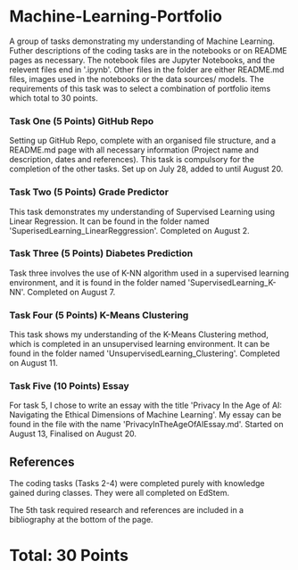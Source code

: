 # Machine-Learning-Portfolio
A group of tasks demonstrating my understanding of Machine Learning. Futher descriptions of the coding tasks are in the notebooks or on README pages as necessary. The notebook files are Jupyter Notebooks, and the relevent files end in '.ipynb'. Other files in the folder are either README.md files, images used in the notebooks or the data sources/ models. The requirements of this task was to select a combination of portfolio items which total to 30 points.

### Task One (5 Points) GitHub Repo
Setting up GitHub Repo, complete with an organised file structure, and a README.md page with all necessary information (Project name and description, 
dates and references). This task is compulsory for the completion of the other tasks. Set up on July 28, added to until August 20.

### Task Two (5 Points) Grade Predictor
This task demonstrates my understanding of Supervised Learning using Linear Regression. It can be found in the folder named 'SuperisedLearning_LinearReggression'. Completed on August 2.

### Task Three (5 Points) Diabetes Prediction
Task three involves the use of K-NN algorithm used in a supervised learning environment, and it is found in the folder named 'SupervisedLearning_K-NN'. Completed on August 7.

### Task Four (5 Points) K-Means Clustering
This task shows my understanding of the K-Means Clustering method, which is completed in an unsupervised learning environment. It can be found in the folder named 'UnsupervisedLearning_Clustering'. Completed on August 11.

### Task Five (10 Points) Essay
For task 5, I chose to write an essay with the title 'Privacy In the Age of AI: Navigating the Ethical Dimensions of Machine Learning'. My essay can be found in the file with the name 'PrivacyInTheAgeOfAIEssay.md'. Started on August 13, Finalised on August 20.

## References
The coding tasks (Tasks 2-4) were completed purely with knowledge gained during classes. They were all completed on EdStem.

The 5th task required research and references are included in a bibliography at the bottom of the page.


# Total: 30 Points
